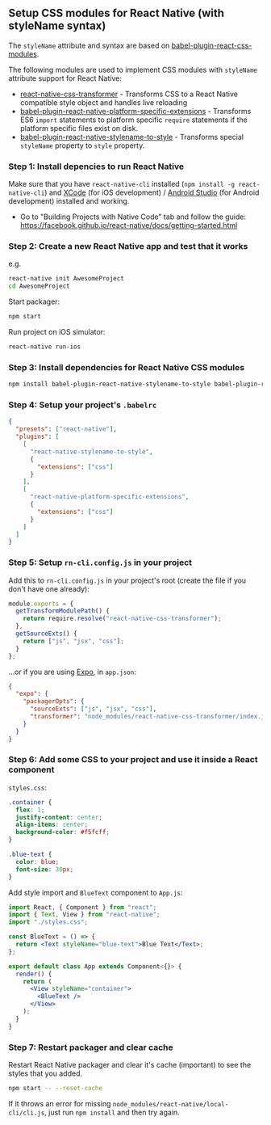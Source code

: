 ## Setup CSS modules for React Native (with styleName syntax)

The `styleName` attribute and syntax are based on [babel-plugin-react-css-modules](https://github.com/gajus/babel-plugin-react-css-modules#conventions).

The following modules are used to implement CSS modules with `styleName` attribute support for React Native:

- [react-native-css-transformer](https://github.com/kristerkari/react-native-css-transformer) - Transforms CSS to a React Native compatible style object and handles live reloading
- [babel-plugin-react-native-platform-specific-extensions](https://github.com/kristerkari/babel-plugin-react-native-platform-specific-extensions) - Transforms ES6 `import` statements to platform specific `require` statements if the platform specific files exist on disk.
- [babel-plugin-react-native-stylename-to-style](https://github.com/kristerkari/babel-plugin-react-native-stylename-to-style) - Transforms special `styleName` property to `style` property.

### Step 1: Install depencies to run React Native

Make sure that you have `react-native-cli` installed (`npm install -g react-native-cli`) and [XCode](https://developer.apple.com/xcode/) (for iOS development) / [Android Studio](https://developer.android.com/studio/index.html) (for Android development) installed and working.

- Go to "Building Projects with Native Code" tab and follow the guide: https://facebook.github.io/react-native/docs/getting-started.html

### Step 2: Create a new React Native app and test that it works

e.g.

```sh
react-native init AwesomeProject
cd AwesomeProject
```

Start packager:

```sh
npm start
```

Run project on iOS simulator:

```sh
react-native run-ios
```

### Step 3: Install dependencies for React Native CSS modules

```sh
npm install babel-plugin-react-native-stylename-to-style babel-plugin-react-native-platform-specific-extensions react-native-css-transformer --save-dev
```

### Step 4: Setup your project's `.babelrc`

```json
{
  "presets": ["react-native"],
  "plugins": [
    [
      "react-native-stylename-to-style",
      {
        "extensions": ["css"]
      }
    ],
    [
      "react-native-platform-specific-extensions",
      {
        "extensions": ["css"]
      }
    ]
  ]
}
```

### Step 5: Setup `rn-cli.config.js` in your project

Add this to `rn-cli.config.js` in your project's root (create the file if you don't have one already):

```js
module.exports = {
  getTransformModulePath() {
    return require.resolve("react-native-css-transformer");
  },
  getSourceExts() {
    return ["js", "jsx", "css"];
  }
};
```

...or if you are using [Expo](https://expo.io/), in `app.json`:

```json
{
  "expo": {
    "packagerOpts": {
      "sourceExts": ["js", "jsx", "css"],
      "transformer": "node_modules/react-native-css-transformer/index.js"
    }
  }
}
```

### Step 6: Add some CSS to your project and use it inside a React component

`styles.css`:

```css
.container {
  flex: 1;
  justify-content: center;
  align-items: center;
  background-color: #f5fcff;
}

.blue-text {
  color: blue;
  font-size: 30px;
}
```

Add style import and `BlueText` component to `App.js`:

```jsx
import React, { Component } from "react";
import { Text, View } from "react-native";
import "./styles.css";

const BlueText = () => {
  return <Text styleName="blue-text">Blue Text</Text>;
};

export default class App extends Component<{}> {
  render() {
    return (
      <View styleName="container">
        <BlueText />
      </View>
    );
  }
}
```

### Step 7: Restart packager and clear cache

Restart React Native packager and clear it's cache (important) to see the styles that you added.

```sh
npm start -- --reset-cache
```

If it throws an error for missing `node_modules/react-native/local-cli/cli.js`, just run `npm install` and then try again.
